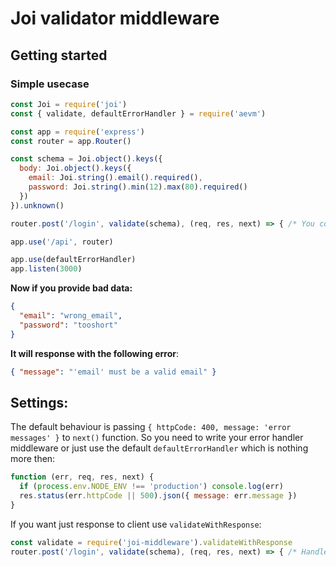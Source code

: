 # Joi validator middleware

## Getting started
### Simple usecase
```js
const Joi = require('joi')
const { validate, defaultErrorHandler } = require('aevm')

const app = require('express')
const router = app.Router()

const schema = Joi.object().keys({
  body: Joi.object().keys({
    email: Joi.string().email().required(),
    password: Joi.string().min(12).max(80).required()
  })
}).unknown()

router.post('/login', validate(schema), (req, res, next) => { /* You code here */ })

app.use('/api', router)

app.use(defaultErrorHandler)
app.listen(3000)
```

__Now if you provide bad data:__
```json
{
  "email": "wrong_email",
  "password": "tooshort"
}
```

__It will response with the following error__:
```json
{ "message": "'email' must be a valid email" }
```

## Settings:
The default behaviour is passing `{ httpCode: 400, message: 'error messages' }` to `next()` function. So you need to write your error handler middleware or just use the default `defaultErrorHandler` which is nothing more then:
```js
function (err, req, res, next) {
  if (process.env.NODE_ENV !== 'production') console.log(err)
  res.status(err.httpCode || 500).json({ message: err.message })
}
```

If you want just response to client use `validateWithResponse`:
```js
const validate = require('joi-middleware').validateWithResponse
router.post('/login', validate(schema), (req, res, next) => { /* Handle login */ })
```
